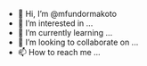 - 👋 Hi, I’m @mfundormakoto
- 👀 I’m interested in ...
- 🌱 I’m currently learning ...
- 💞️ I’m looking to collaborate on ...
- 📫 How to reach me ...

<!---
mfundormakoto/mfundormakoto is a ✨ special ✨ repository because its `README.md` (this file) appears on your GitHub profile.
You can click the Preview link to take a look at your changes.
--->
